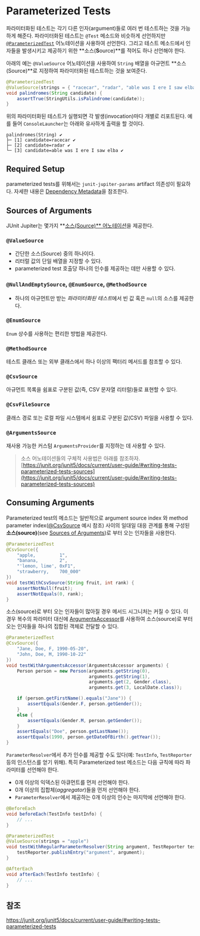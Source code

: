 # Parameterized Tests

파라미터화된 테스트는 각기 다른 인자(argument)들로 여러 번 테스트하는 것을 가능하게 해준다. 파라미터화된 테스트는 `@Test` 메소드와 비슷하게 선언하지만 [`@ParameterizedTest`](https://junit.org/junit5/docs/current/api/org.junit.jupiter.params/org/junit/jupiter/params/ParameterizedTest.html) 어노테이션을 사용하여 선언한다. 그리고 테스트 메소드에서 인자들을 발생시키고 제공하기 위한 **소스(**S**ource)**를 적어도 하나 선언해야 한다.

아래의 예는 `@ValueSource` 어노테이션을 사용하여 `String` 배열을 아규먼트 **소스(Source)**로 지정하여 파라미터화된 테스트하는 것을 보여준다.

```java
@ParameterizedTest
@ValueSource(strings = { "racecar", "radar", "able was I ere I saw elba" })
void palindromes(String candidate) {
    assertTrue(StringUtils.isPalindrome(candidate));
}
```

위의 파라미터화된 테스트가 실행되면 각 발생(invocation)마다 개별로 리포트된다. 예를 들어 `ConsoleLauncher`는 아래와 유사하게 출력을 할 것이다.

```
palindromes(String) ✔
├─ [1] candidate=racecar ✔
├─ [2] candidate=radar ✔
└─ [3] candidate=able was I ere I saw elba ✔
```

## Required Setup

parameterized tests를 위해서는 `junit-jupiter-params` artifact 의존성이 필요하다. 자세한 내용은 [Dependency Metadata](https://junit.org/junit5/docs/current/user-guide/#dependency-metadata)을 참조한다.

## **Sources of Arguments**

JUnit Jupiter는 몇가지 **[소스(Source)** 어노테이션](https://junit.org/junit5/docs/current/api/org.junit.jupiter.params/org/junit/jupiter/params/provider/package-summary.html)을 제공한다.

### `@ValueSource`

- 간단한 소스(Source) 중의 하나이다.
- 리터럴 값의 단일 배열을 지정할 수 있다.
- parameterized test 호출당 하나의 인수를 제공하는 데만 사용할 수 있다.

### `@NullAndEmptySource`, `@EnumSource`**,** `@MethodSource`

- 하나의 아규먼트만 받는 *파라미터화된 테스트*에서  빈 값 혹은 `null`의 소스를 제공한다.

### **`@EnumSource`**

`Enum` 상수를 사용하는 편리한 방법을 제공한다.

### `@MethodSource`

테스트 클래스 또는 외부 클래스에서 하나 이상의 팩터리 메서드를 참조할 수 있다.

### `@CsvSource`

아규먼트 목록을 쉼표로 구분된 값(즉, CSV 문자열 리터럴)들로 표현할 수 있다.

### `@CsvFileSource`

클래스 경로 또는 로컬 파일 시스템에서 쉼표로 구분된 값(CSV) 파일을 사용할 수 있다.

### `@ArgumentsSource`

재사용 가능한 커스텀 `ArgumentsProvider`를 지정하는 데 사용할 수 있다.

> 소스 어노테이션들의 구체적 사용법은 아래를 참조하자.
[https://junit.org/junit5/docs/current/user-guide/#writing-tests-parameterized-tests-sources](https://junit.org/junit5/docs/current/user-guide/#writing-tests-parameterized-tests-sources)
> 

## Consuming Arguments

Parameterized test의 메소드는 일반적으로 argument source index 와 method parameter index([@CsvSource](https://junit.org/junit5/docs/current/user-guide/#writing-tests-parameterized-tests-sources-CsvSource) 예시 참조) 사이의 일대일 대응 관계를 통해 구성된 **소스(source)**(see [Sources of Arguments](https://junit.org/junit5/docs/current/user-guide/#writing-tests-parameterized-tests-sources))로 부터 오는 인자들을 사용한다.

```java
@ParameterizedTest
@CsvSource({
    "apple,         1",
    "banana,        2",
    "'lemon, lime', 0xF1",
    "strawberry,    700_000"
})
void testWithCsvSource(String fruit, int rank) {
    assertNotNull(fruit);
    assertNotEquals(0, rank);
}
```

소스(source)로 부터 오는 인자들이 많아질 경우 메서드 시그니처는 커질 수 있다. 이 경우 복수의 파라미터 대신에 [ArgumentsAccessor](https://junit.org/junit5/docs/current/api/org.junit.jupiter.params/org/junit/jupiter/params/aggregator/ArgumentsAccessor.html)를 사용하여 소스(source)로 부터 오는 인자들을 하나의 집합된 객체로 전달할 수 있다.

```java
@ParameterizedTest
@CsvSource({
    "Jane, Doe, F, 1990-05-20",
    "John, Doe, M, 1990-10-22"
})
void testWithArgumentsAccessor(ArgumentsAccessor arguments) {
    Person person = new Person(arguments.getString(0),
                               arguments.getString(1),
                               arguments.get(2, Gender.class),
                               arguments.get(3, LocalDate.class));

    if (person.getFirstName().equals("Jane")) {
        assertEquals(Gender.F, person.getGender());
    }
    else {
        assertEquals(Gender.M, person.getGender());
    }
    assertEquals("Doe", person.getLastName());
    assertEquals(1990, person.getDateOfBirth().getYear());
}
```

`ParameterResolver`에서 추가 인수를 제공할 수도 있다(예: `TestInfo`, `TestReporter` 등의 인스턴스를 얻기 위해). 특히 Parameterized test 메소드는 다음 규칙에 따라 파라미터를 선언해야 한다.

- 0개 이상의 익덱스된 아큐먼트를 먼저 선언해야 한다.
- 0개 이상의 집합체(*aggregator*)들을 먼저 선언해야 한다.
- `ParameterResolver`에서 제공하는 0개 이상의 인수는 마지막에 선언해야 한다.

```java
@BeforeEach
void beforeEach(TestInfo testInfo) {
    // ...
}

@ParameterizedTest
@ValueSource(strings = "apple")
void testWithRegularParameterResolver(String argument, TestReporter testReporter) {
    testReporter.publishEntry("argument", argument);
}

@AfterEach
void afterEach(TestInfo testInfo) {
    // ...
}
```

## 참조

https://junit.org/junit5/docs/current/user-guide/#writing-tests-parameterized-tests
